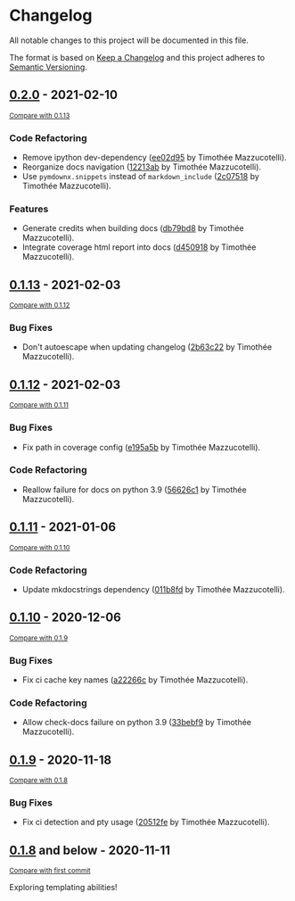 # Changelog
All notable changes to this project will be documented in this file.

The format is based on [Keep a Changelog](http://keepachangelog.com/en/1.0.0/)
and this project adheres to [Semantic Versioning](http://semver.org/spec/v2.0.0.html).

## [0.2.0](https://github.com/pawamoy/copier-poetry/releases/tag/0.2.0) - 2021-02-10

<small>[Compare with 0.1.13](https://github.com/pawamoy/copier-poetry/compare/0.1.13...0.2.0)</small>

### Code Refactoring
- Remove ipython dev-dependency ([ee02d95](https://github.com/pawamoy/copier-poetry/commit/ee02d9541b760a0189d3be7d396ee542c4bd7346) by Timothée Mazzucotelli).
- Reorganize docs navigation ([12213ab](https://github.com/pawamoy/copier-poetry/commit/12213ab77c4c4d3f1d9f771b9e8df769d26e6aa8) by Timothée Mazzucotelli).
- Use `pymdownx.snippets` instead of `markdown_include` ([2c07518](https://github.com/pawamoy/copier-poetry/commit/2c07518ca2c7d0503d308c1ebcd9e32e00473e35) by Timothée Mazzucotelli).

### Features
- Generate credits when building docs ([db79bd8](https://github.com/pawamoy/copier-poetry/commit/db79bd82ce68400002e313bf04ffa2ec62d20f26) by Timothée Mazzucotelli).
- Integrate coverage html report into docs ([d450918](https://github.com/pawamoy/copier-poetry/commit/d450918fab2fae3c4a1abef2d1e94a835b7c43f9) by Timothée Mazzucotelli).


## [0.1.13](https://github.com/pawamoy/copier-poetry/releases/tag/0.1.13) - 2021-02-03

<small>[Compare with 0.1.12](https://github.com/pawamoy/copier-poetry/compare/0.1.12...0.1.13)</small>

### Bug Fixes
- Don't autoescape when updating changelog ([2b63c22](https://github.com/pawamoy/copier-poetry/commit/2b63c222db7bea953bf8394434bd5931f7b5eda4) by Timothée Mazzucotelli).


## [0.1.12](https://github.com/pawamoy/copier-poetry/releases/tag/0.1.12) - 2021-02-03

<small>[Compare with 0.1.11](https://github.com/pawamoy/copier-poetry/compare/0.1.11...0.1.12)</small>

### Bug Fixes
- Fix path in coverage config ([e195a5b](https://github.com/pawamoy/copier-poetry/commit/e195a5b0a5d1c47b8ff5e4c02daaf648200c556d) by Timothée Mazzucotelli).

### Code Refactoring
- Reallow failure for docs on python 3.9 ([56626c1](https://github.com/pawamoy/copier-poetry/commit/56626c1290906827ba927ff7ceb33e6a2f169438) by Timothée Mazzucotelli).


## [0.1.11](https://github.com/pawamoy/copier-poetry/releases/tag/0.1.11) - 2021-01-06

<small>[Compare with 0.1.10](https://github.com/pawamoy/copier-poetry/compare/0.1.10...0.1.11)</small>

### Code Refactoring
- Update mkdocstrings dependency ([011b8fd](https://github.com/pawamoy/copier-poetry/commit/011b8fd083e0e46eb28760ac411b66e878d1e0fe) by Timothée Mazzucotelli).


## [0.1.10](https://github.com/pawamoy/copier-poetry/releases/tag/0.1.10) - 2020-12-06

<small>[Compare with 0.1.9](https://github.com/pawamoy/copier-poetry/compare/0.1.9...0.1.10)</small>

### Bug Fixes
- Fix ci cache key names ([a22266c](https://github.com/pawamoy/copier-poetry/commit/a22266ccb08706e1c4fb34de92e66ff502852743) by Timothée Mazzucotelli).

### Code Refactoring
- Allow check-docs failure on python 3.9 ([33bebf9](https://github.com/pawamoy/copier-poetry/commit/33bebf984ebc3821575a5c5ee27908852cc755aa) by Timothée Mazzucotelli).


## [0.1.9](https://github.com/pawamoy/copier-poetry/releases/tag/0.1.9) - 2020-11-18

<small>[Compare with 0.1.8](https://github.com/pawamoy/copier-poetry/compare/0.1.8...0.1.9)</small>

### Bug Fixes
- Fix ci detection and pty usage ([20512fe](https://github.com/pawamoy/copier-poetry/commit/20512fea7cc4b680ea3d5a6062b5b7826032fad7) by Timothée Mazzucotelli).


## [0.1.8](https://github.com/pawamoy/copier-poetry/releases/tag/0.1.8) and below - 2020-11-11

<small>[Compare with first commit](https://github.com/pawamoy/copier-poetry/compare/ad5932b04cecfcc6e6d1311f10082289cbc6ed76...0.1.8)</small>

Exploring templating abilities!